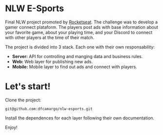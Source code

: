 # NLW E-Sports

Final NLW project promoted by [Rocketseat](https://rocketseat.com.br/). 
The challenge was to develop a gamer connect plataform. The players post ads with base information about your favorite game, about your playing time, 
and your Discord to connect with other players at the time of their match.

The project is divided into 3 stack. Each one with their own responsability:

- **Server:** API for controlling and manging data and business rules.
- **Web:** Web layer for publishing new ads.
- **Mobile:** Mobile layer to find out ads and connect with players.

# Let's start!

Clone the project:
```
git@github.com:dfcamargo/nlw-esports.git
```
Install the dependences for each layer following their own documentation.

Enjoy!
